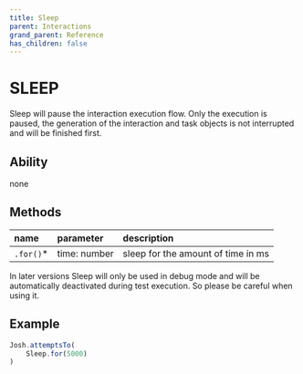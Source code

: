 ```yaml
---
title: Sleep
parent: Interactions
grand_parent: Reference
has_children: false
---
```


# SLEEP

Sleep will pause the interaction execution flow. Only the execution is paused, the generation of the interaction and 
task objects is not interrupted and will be finished first.

## Ability

none

## Methods

| name      | parameter    | description                        |
| :---      | :---         | :---                               |
| `.for()`* | time: number | sleep for the amount of time in ms |


In later versions Sleep will only be used in debug mode and will be automatically deactivated during test execution. 
So please be careful when using it.

## Example

```typescript
Josh.attemptsTo(
    Sleep.for(5000)
)
```